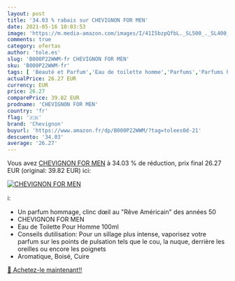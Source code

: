 ```yaml
---
layout: post
title: '34.03 % rabais sur CHEVIGNON FOR MEN'
date: 2021-05-16 10:03:53
image: 'https://m.media-amazon.com/images/I/41I5bzpQfbL._SL500_._SL400_.jpg'
comments: true
category: ofertas
author: 'tole.es'
slug: 'B000P22WWM-fr CHEVIGNON FOR MEN'
sku: 'B000P22WWM-fr'
tags: [ 'Beauté et Parfum','Eau de toilette homme','Parfums','Parfums homme','chevignon', ]
actualPrice: 26.27 EUR
currency: EUR
price: 26.27
comparePrice: 39.82 EUR
prodname: 'CHEVIGNON FOR MEN'
country: 'fr'
flag: '🇫🇷'
brand: 'Chevignon'
buyurl: 'https://www.amazon.fr/dp/B000P22WWM/?tag=tolees0d-21'
descuento: '34.03'
average: '26.27'
---
```


Vous avez [CHEVIGNON FOR MEN](https://www.amazon.fr/dp/B000P22WWM/?tag=tolees0d-21)  à  34.03 % de réduction, prix final  26.27 EUR (original: 39.82 EUR) ici:

[![CHEVIGNON FOR MEN](https://m.media-amazon.com/images/I/41I5bzpQfbL._SL500_._SL400_.jpg)](https://www.amazon.fr/dp/B000P22WWM/?tag=tolees0d-21)

ℹ️:

- Un parfum hommage, clinc dœil au "Rêve Américain" des années 50
- CHEVIGNON FOR MEN
- Eau de Toilette Pour Homme 100ml
- Conseils dutilisation: Pour un sillage plus intense, vaporisez votre parfum sur les points de pulsation tels que le cou, la nuque, derrière les oreilles ou encore les poignets
- Aromatique, Boisé, Cuire

[🛒 Achetez-le maintenant!!](https://www.amazon.fr/dp/B000P22WWM/?tag=tolees0d-21)
